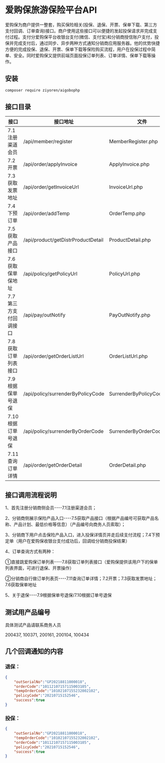 # 爱购保旅游保险平台API
爱购保为商户提供一整套，购买保险相关(投保、退保、开票、保单下载、第三方支付回调、订单查询)接口。商户使用这些接口可以便捷的发起投保请求并完成支付过程。支付分爱购保平台收银台支付(微信、支付宝)和分销商授信账户支付，投保并完成支付后，通过同步、异步两种方式通知分销商应用服务器。他的优势快捷方便的完成投保、退保、开票、保单下载等保险购买流程，用户在投保过程中简单、安全。同时爱购保又提供前端页面投保订单列表、订单详情、保单下载等操作。

## 安装
```sh
composer require ziyoren/aigobophp
```

## 接口目录
| 接口 | 接口地址 | 文件 |
|-----|----|----|
|7.1 注册渠道会员  | /api/member/register | MemberRegister.php |
|7.2 开票         | /api/order/applyInvoice| ApplyInvoice.php |
|7.3 获取发票地址  | /api/order/getInvoiceUrl| InvoiceUrl.php |
|7.4下预订单      | /api/order/addTemp | OrderTemp.php |
|7.5获取产品接口   | /api/product/getDistrProductDetail| ProductDetail.php |
|7.6 获取保单保地址| /api/policy/getPolicyUrl| PolicyUrl.php |
|7.7 第三方支付回调接口| /api/pay/outNotify | PayOutNotify.php |
|7.8 获取订单列表接口 | /api/order/getOrderListUrl| OrderListUrl.php |
|7.9根据保单号退保 | /api/policy/surrenderByPolicyCode | SurrenderByPolicyCode.php |
|7.10 根据订单号退保 | /api/policy/surrenderByOrderCode | SurrenderByOrderCode.php | 
|7.11 查询订单详情 | /api/order/getOrderDetail | OrderDetail.php | 

## 接口调用流程说明

1、首先注册分销商侧会员----7.1注册渠道会员；

2、分销商侧展示保险产品入口----7.5获取产品接口（根据产品编号可获取产品名称、产品计划、最低价格等信息）（产品编号向商务人员索取）；

3、分销商下用户点击保险产品入口，进入投保详情页并走后续支付流程；7.4下预定单（用户在爱购保收银台支付成功后，回调给分销商投保结果）

4、订单查询方式有两种：

①直接跳爱购保订单列表----7.8获取订单列表接口（爱购保提供该用户下的保单列表界面，可进行退保、开票操作）

②分销商自行做订单列表页----7.11查询订单详情；7.2开票；7.3获取发票地址；7.6获取保单地址

5、关于退保----7.9根据保单号退保/7.10根据订单号退保

## 测试用产品编号 
具体测试产品请联系商务人员

200437, 100371, 200161, 200104, 100434

## 几个回调通知的内容

### 退保：
```json
{
    "outSerialNo":"GP20218811000018",
    "orderCode":"10112107157115003105",
    "tempOrderCode":"10102107155232002102",
    "policyCode":"20210715152546",
    "success":true
}
```

### 投保：
```json
{
    "outSerialNo":"GP20218811000018",
    "tempOrderCode":"10102107155232002102",
    "orderCode":"10112107157115003105",
    "policyCode":"20210715152546",
    "success":true
}
```


